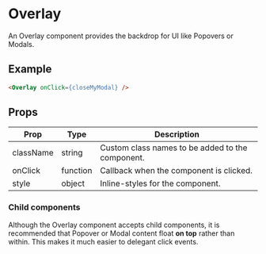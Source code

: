 # Overlay

An Overlay component provides the backdrop for UI like Popovers or Modals.

## Example

```html
<Overlay onClick={closeMyModal} />
```


## Props

| Prop | Type | Description |
| --- | --- | --- |
| className | string | Custom class names to be added to the component. |
| onClick | function | Callback when the component is clicked. |
| style | object | Inline-styles for the component. |


### Child components

Although the Overlay component accepts child components, it is recommended that Popover or Modal content float **on top** rather than within. This makes it much easier to delegant click events.